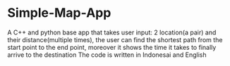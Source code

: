 # Simple-Map-App
A C++ and python base app that takes user input: 2 location(a pair) and their distance(multiple times), the user can find the shortest path from the start point to the end point, moreover it shows the time it takes to finally arrive to the destination
The code is written in Indonesai and English
